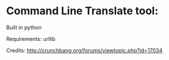 Command Line Translate tool: 
===========================

Built in python 

Requirements: urllib

Credits: http://crunchbang.org/forums/viewtopic.php?id=17034

